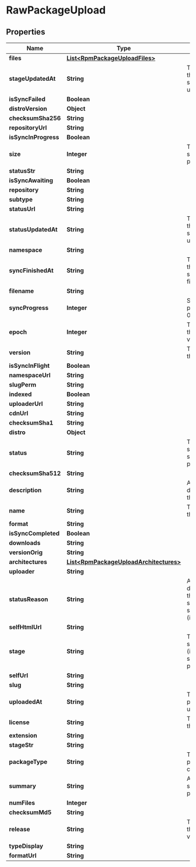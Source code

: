
# RawPackageUpload

## Properties
Name | Type | Description | Notes
------------ | ------------- | ------------- | -------------
**files** | [**List&lt;RpmPackageUploadFiles&gt;**](RpmPackageUploadFiles.md) |  |  [optional]
**stageUpdatedAt** | **String** | The datetime the package stage was updated at. |  [optional]
**isSyncFailed** | **Boolean** |  |  [optional]
**distroVersion** | **Object** |  |  [optional]
**checksumSha256** | **String** |  |  [optional]
**repositoryUrl** | **String** |  |  [optional]
**isSyncInProgress** | **Boolean** |  |  [optional]
**size** | **Integer** | The calculated size of the package. |  [optional]
**statusStr** | **String** |  |  [optional]
**isSyncAwaiting** | **Boolean** |  |  [optional]
**repository** | **String** |  |  [optional]
**subtype** | **String** |  |  [optional]
**statusUrl** | **String** |  |  [optional]
**statusUpdatedAt** | **String** | The datetime the package status was updated at. |  [optional]
**namespace** | **String** |  |  [optional]
**syncFinishedAt** | **String** | The datetime the package sync was finished at. |  [optional]
**filename** | **String** |  |  [optional]
**syncProgress** | **Integer** | Synchronisation progress (from 0-100) |  [optional]
**epoch** | **Integer** | The epoch of the package version (if any). |  [optional]
**version** | **String** | The version of this package. |  [optional]
**isSyncInFlight** | **Boolean** |  |  [optional]
**namespaceUrl** | **String** |  |  [optional]
**slugPerm** | **String** |  |  [optional]
**indexed** | **Boolean** |  |  [optional]
**uploaderUrl** | **String** |  |  [optional]
**cdnUrl** | **String** |  |  [optional]
**checksumSha1** | **String** |  |  [optional]
**distro** | **Object** |  |  [optional]
**status** | **String** | The synchronisation status of the package. |  [optional]
**checksumSha512** | **String** |  |  [optional]
**description** | **String** | A textual description of this package. |  [optional]
**name** | **String** | The name of this package. |  [optional]
**format** | **String** |  |  [optional]
**isSyncCompleted** | **Boolean** |  |  [optional]
**downloads** | **String** |  |  [optional]
**versionOrig** | **String** |  |  [optional]
**architectures** | [**List&lt;RpmPackageUploadArchitectures&gt;**](RpmPackageUploadArchitectures.md) |  |  [optional]
**uploader** | **String** |  |  [optional]
**statusReason** | **String** | A textual description for the synchronous status reason (if any |  [optional]
**selfHtmlUrl** | **String** |  |  [optional]
**stage** | **String** | The synchronisation (in progress) stage of the package. |  [optional]
**selfUrl** | **String** |  |  [optional]
**slug** | **String** |  |  [optional]
**uploadedAt** | **String** | The date this package was uploaded. |  [optional]
**license** | **String** | The license of this package. |  [optional]
**extension** | **String** |  |  [optional]
**stageStr** | **String** |  |  [optional]
**packageType** | **String** | The type of package contents. |  [optional]
**summary** | **String** | A one-liner synopsis of this package. |  [optional]
**numFiles** | **Integer** |  |  [optional]
**checksumMd5** | **String** |  |  [optional]
**release** | **String** | The release of the package version (if any). |  [optional]
**typeDisplay** | **String** |  |  [optional]
**formatUrl** | **String** |  |  [optional]



